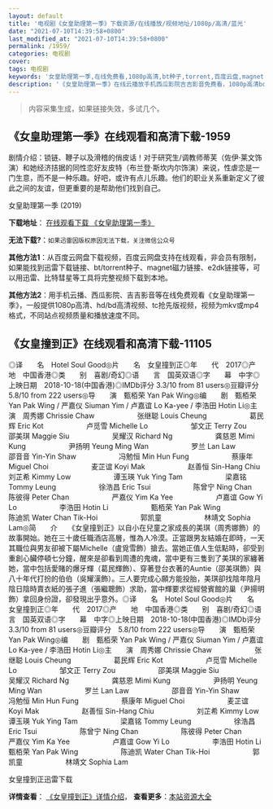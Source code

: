 ```yaml
---
layout: default
title: '电视剧《女皇助理第一季》下载资源/在线播放/视频地址/1080p/高清/蓝光'
date: "2021-07-10T14:39:58+0800"
last_modified_at: "2021-07-10T14:39:58+0800"
permalink: /1959/
categories: 电视剧
cover:
tags: 电视剧
keywords: '女皇助理第一季,在线免费看,1080p高清,bt种子,torrent,百度云盘,magnet,磁力链,迅雷下载资源'
description: '《女皇助理第一季》在线云播放手机西瓜影院吉吉影音免费看，1080p高清bd/hd未删减完整版和tc抢先枪版，mkv/mp4格式，附带bt/torrent种子、magnet/磁力链、百度云盘、网盘资源迅雷下载链接'
---
```


>内容采集生成，如果链接失效，多试几个。


## 《女皇助理第一季》在线观看和高清下载-1959

剧情介绍：锁链、鞭子以及滑稽的俏皮话！对于研究生/调教师蒂芙（佐伊·莱文饰演）和她经济拮据的同性恋好友皮特（布兰登·斯坎内尔饰演）来说，性虐恋是一门生意，而不是一种乐趣。好吧，或许有点儿乐趣。他们的职业关系重新定义了彼此之间的友谊，但更重要的是帮助他们找到自己。


女皇助理第一季 (2019)

**下载地址**： [在线观看下载 《女皇助理第一季》](https://www.btbtdy.me/btdy/dy15295.html) 


**无法下载?**：`如果迅雷因版权原因无法下载，关注微信公众号 `

**其他方法1**：从百度云网盘下载视频，百度云网盘支持在线观看，非会员有限制，如果能找到迅雷下载链接、bt/torrent种子、magnet磁力链接、e2dk链接等，可以用迅雷、比特彗星等工具将完整视频下载到本地。

**其他方法2**：用手机云播、西瓜影院、吉吉影音等在线免费观看《女皇助理第一季》，一般提供1080p高清、hd/bd高清视频、tc抢先版视频，视频为mkv或mp4格式，不同站点视频质量和播放速度不同。


## 《女皇撞到正》在线观看和高清下载-11105

◎译　　名　Hotel Soul Good◎片　　名　女皇撞到正◎年　　代　2017◎产　　地　中国香港◎类　　别　喜剧/奇幻◎语　　言　国英双语◎字　　幕　中字◎上映日期　2018-10-18(中国香港)◎IMDb评分 3.3/10 from 81 users◎豆瓣评分　5.8/10 from 222 users◎导　　演　甄栢荣 Yan Pak Wing◎编　　剧　甄栢荣 Yan Pak Wing / 严嘉仪 Siuman Yim / 卢嘉谊 Lo Ka-yee / 李浩田 Hotin Li◎主　　演　周秀娜 Chrissie Chaw　　　　　　张继聪 Louis Cheung　　　　　　葛民辉 Eric Kot　　　　　　卢觅雪 Michelle Lo　　　　　　邹文正 Terry Zou　　　　　　邵美琪 Maggie Siu　　　　　　吴耀汉 Richard Ng　　　　　　龚慈恩 Mimi Kung　　　　　　尹扬明 Yeung Ming Wan　　　　　　罗兰 Lan Law　　　　　　邵音音 Yin-Yin Shaw　　　　　　冯勉恒 Min Hun Fung　　　　　　蔡康年 Miguel Choi　　　　　　麦芷谊 Koyi Mak　　　　　　赵善恒 Sin-Hang Chiu　　　　　　刘芷希 Kimmy Low　　　　　　谭玉瑛 Yuk Ying Tam　　　　　　梁嘉铭 Tommy Leung　　　　　　徐浩昌 Eric Tsui　　　　　　陈曾宁 Ning Chan　　　　　　陈彼得 Peter Chan　　　　　　严嘉仪 Yim Ka Yee　　　　　　卢嘉谊 Gow Yi Lo　　　　　　李浩田 Hotin Li　　　　　　甄栢荣 Yan Pak Wing　　　　　　陈迪凯 Water Chan Tik-Hoi　　　　　　郭凯童　　　　　　林靖文 Sophia Lam◎简　　介　　《女皇撞到正》以自小在兒童之家成長的美琪（周秀娜飾）的故事開始。她在三十歲任職酒店高層，惟為人冷漠。正當跟男友結婚在即時，一天其職位與男友卻被下屬Michelle（盧覓雪飾）搶去。當她正值人生低點時，卻受到重創心臟停頓七分鐘，醒來是卻看到周遭的鬼魂，當中更有三隻到了美琪的家纏著她，當中包括愛賭的爆牙輝（葛民輝飾）、穿著登台衣著的Auntie（邵美琪飾）與八十年代打扮的伯伯（吳耀漢飾）。三人要完成心願方能投胎，美琪卻找陰年陰月陰日陰時賣衣紙的張子進（張繼聰飾）求助，當中輝要求從經營賓館的巢（尹揚明飾）拿回身份證，卻發現出乎意外。◎译　　名　Hotel Soul Good◎片　　名　女皇撞到正◎年　　代　2017◎产　　地　中国香港◎类　　别　喜剧/奇幻◎语　　言　国英双语◎字　　幕　中字◎上映日期　2018-10-18(中国香港)◎IMDb评分 3.3/10 from 81 users◎豆瓣评分　5.8/10 from 222 users◎导　　演　甄栢荣 Yan Pak Wing◎编　　剧　甄栢荣 Yan Pak Wing / 严嘉仪 Siuman Yim / 卢嘉谊 Lo Ka-yee / 李浩田 Hotin Li◎主　　演　周秀娜 Chrissie Chaw　　　　　　张继聪 Louis Cheung　　　　　　葛民辉 Eric Kot　　　　　　卢觅雪 Michelle Lo　　　　　　邹文正 Terry Zou　　　　　　邵美琪 Maggie Siu　　　　　　吴耀汉 Richard Ng　　　　　　龚慈恩 Mimi Kung　　　　　　尹扬明 Yeung Ming Wan　　　　　　罗兰 Lan Law　　　　　　邵音音 Yin-Yin Shaw　　　　　　冯勉恒 Min Hun Fung　　　　　　蔡康年 Miguel Choi　　　　　　麦芷谊 Koyi Mak　　　　　　赵善恒 Sin-Hang Chiu　　　　　　刘芷希 Kimmy Low　　　　　　谭玉瑛 Yuk Ying Tam　　　　　　梁嘉铭 Tommy Leung　　　　　　徐浩昌 Eric Tsui　　　　　　陈曾宁 Ning Chan　　　　　　陈彼得 Peter Chan　　　　　　严嘉仪 Yim Ka Yee　　　　　　卢嘉谊 Gow Yi Lo　　　　　　李浩田 Hotin Li　　　　　　甄栢荣 Yan Pak Wing　　　　　　陈迪凯 Water Chan Tik-Hoi　　　　　　郭凯童　　　　　　林靖文 Sophia Lam


女皇撞到正迅雷下载

**详情查看**： [《女皇撞到正》详情介绍](/movie/11105/)， **查看更多**：[本站资源大全](/movie/t/all/)

